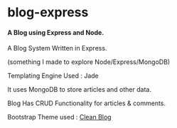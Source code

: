 # blog-express

#### A Blog using Express and Node.

A Blog System Written in Express.

(something I made to explore Node/Express/MongoDB)

Templating Engine Used : Jade

It uses MongoDB to store articles and other data.

Blog Has CRUD Functionality for articles & comments.

Bootstrap Theme used : [Clean Blog](https://startbootstrap.com/template-overviews/clean-blog/)
